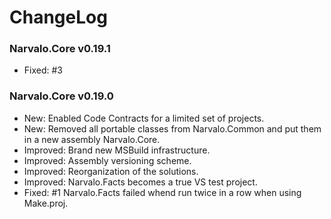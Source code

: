 ChangeLog
=========

### Narvalo.Core v0.19.1
- Fixed: #3

### Narvalo.Core v0.19.0
- New: Enabled Code Contracts for a limited set of projects.
- New: Removed all portable classes from Narvalo.Common
  and put them in a new assembly Narvalo.Core.
- Improved: Brand new MSBuild infrastructure.
- Improved: Assembly versioning scheme.
- Improved: Reorganization of the solutions.
- Improved: Narvalo.Facts becomes a true VS test project.
- Fixed: #1 Narvalo.Facts failed whend run twice in a row when using Make.proj.
